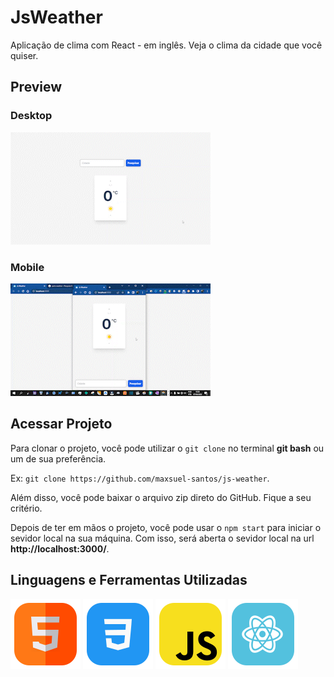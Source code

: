 # JsWeather
Aplicação de clima com React - em inglês. Veja o clima da cidade que você quiser. 

## Preview

### Desktop
![Preview](githubPreview/src/video/previewDesktop.gif)

### Mobile
![Preview](githubPreview/src/video/previewMobile.gif)

## Acessar Projeto
Para clonar o projeto, você pode utilizar o ```git clone``` no terminal **git bash** ou um de sua preferência.

Ex: ```git clone https://github.com/maxsuel-santos/js-weather```.

Além disso, você pode baixar o arquivo zip direto do GitHub. Fique a seu critério.

Depois de ter em mãos o projeto, você pode usar o ```npm start``` para iniciar o sevidor local na sua máquina. Com isso, será aberta o sevidor local na url **http://localhost:3000/**.

## Linguagens e Ferramentas Utilizadas
![icon](githubPreview/src/icons/html-icon.svg)
![icon](githubPreview/src/icons/css-icon.svg)
![icon](githubPreview/src/icons/javascript-icon.svg)
![icon](githubPreview/src/icons/react-icon.svg)

